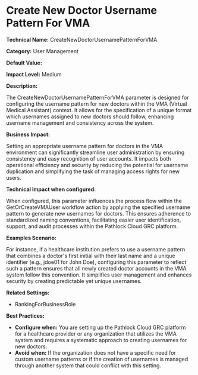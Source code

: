 # Create New Doctor Username Pattern For VMA

**Technical Name:** CreateNewDoctorUsernamePatternForVMA

**Category:** User Management

**Default Value:**

**Impact Level:** Medium

**Description:**

The CreateNewDoctorUsernamePatternForVMA parameter is designed for configuring the username pattern for new doctors within the VMA (Virtual Medical Assistant) context. It allows for the specification of a unique format which usernames assigned to new doctors should follow, enhancing username management and consistency across the system.

**Business Impact:**

Setting an appropriate username pattern for doctors in the VMA environment can significantly streamline user administration by ensuring consistency and easy recognition of user accounts. It impacts both operational efficiency and security by reducing the potential for username duplication and simplifying the task of managing access rights for new users.

**Technical Impact when configured:**

When configured, this parameter influences the process flow within the GetOrCreateVMAUser workflow action by applying the specified username pattern to generate new usernames for doctors. This ensures adherence to standardized naming conventions, facilitating easier user identification, support, and audit processes within the Pathlock Cloud GRC platform.

**Examples Scenario:**

For instance, if a healthcare institution prefers to use a username pattern that combines a doctor's first initial with their last name and a unique identifier (e.g., jdoe01 for John Doe), configuring this parameter to reflect such a pattern ensures that all newly created doctor accounts in the VMA system follow this convention. It simplifies user management and enhances security by creating predictable yet unique usernames.

**Related Settings:** 

- RankingForBusinessRole

**Best Practices:** 

- **Configure when:** You are setting up the Pathlock Cloud GRC platform for a healthcare provider or any organization that utilizes the VMA system and requires a systematic approach to creating usernames for new doctors.
- **Avoid when:** If the organization does not have a specific need for custom username patterns or if the creation of usernames is managed through another system that could conflict with this setting.
